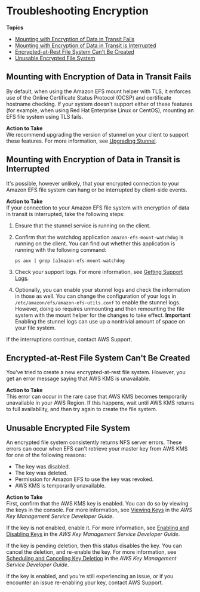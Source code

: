 # Troubleshooting Encryption<a name="troubleshooting-efs-encryption"></a>

**Topics**
+ [Mounting with Encryption of Data in Transit Fails](#mounting-tls-fails)
+ [Mounting with Encryption of Data in Transit is Interrupted](#mounting-tls-interrupt)
+ [Encrypted\-at\-Rest File System Can't Be Created](#unable-to-encrypt)
+ [Unusable Encrypted File System](#unusable-encrypt)

## Mounting with Encryption of Data in Transit Fails<a name="mounting-tls-fails"></a>

By default, when using the Amazon EFS mount helper with TLS, it enforces use of the Online Certificate Status Protocol \(OCSP\) and certificate hostname checking\. If your system doesn't support either of these features \(for example, when using Red Hat Enterprise Linux or CentOS\), mounting an EFS file system using TLS fails\.

**Action to Take**  
 We recommend upgrading the version of stunnel on your client to support these features\. For more information, see [Upgrading Stunnel](using-amazon-efs-utils.md#upgrading-stunnel)\.

## Mounting with Encryption of Data in Transit is Interrupted<a name="mounting-tls-interrupt"></a>

It's possible, however unlikely, that your encrypted connection to your Amazon EFS file system can hang or be interrupted by client\-side events\.

**Action to Take**  
If your connection to your Amazon EFS file system with encryption of data in transit is interrupted, take the following steps:

1. Ensure that the stunnel service is running on the client\.

1. Confirm that the watchdog application `amazon-efs-mount-watchdog` is running on the client\. You can find out whether this application is running with the following command:

   ```
   ps aux | grep [a]mazon-efs-mount-watchdog
   ```

1. Check your support logs\. For more information, see [Getting Support Logs](using-amazon-efs-utils.md#mount-helper-logs)\.

1. Optionally, you can enable your stunnel logs and check the information in those as well\. You can change the configuration of your logs in `/etc/amazon/efs/amazon-efs-utils.conf` to enable the stunnel logs\. However, doing so requires unmounting and then remounting the file system with the mount helper for the changes to take effect\.
**Important**  
Enabling the stunnel logs can use up a nontrivial amount of space on your file system\.

If the interruptions continue, contact AWS Support\.

## Encrypted\-at\-Rest File System Can't Be Created<a name="unable-to-encrypt"></a>

You've tried to create a new encrypted\-at\-rest file system\. However, you get an error message saying that AWS KMS is unavailable\.

**Action to Take**  
This error can occur in the rare case that AWS KMS becomes temporarily unavailable in your AWS Region\. If this happens, wait until AWS KMS returns to full availability, and then try again to create the file system\.

## Unusable Encrypted File System<a name="unusable-encrypt"></a>

An encrypted file system consistently returns NFS server errors\. These errors can occur when EFS can't retrieve your master key from AWS KMS for one of the following reasons:
+ The key was disabled\.
+ The key was deleted\.
+ Permission for Amazon EFS to use the key was revoked\.
+ AWS KMS is temporarily unavailable\.

**Action to Take**  
First, confirm that the AWS KMS key is enabled\. You can do so by viewing the keys in the console\. For more information, see [Viewing Keys](http://docs.aws.amazon.com/kms/latest/developerguide/viewing-keys.html) in the *AWS Key Management Service Developer Guide*\.

If the key is not enabled, enable it\. For more information, see [Enabling and Disabling Keys](http://docs.aws.amazon.com/kms/latest/developerguide/enabling-keys.html) in the *AWS Key Management Service Developer Guide*\.

If the key is pending deletion, then this status disables the key\. You can cancel the deletion, and re\-enable the key\. For more information, see [Scheduling and Canceling Key Deletion](http://docs.aws.amazon.com/kms/latest/developerguide/deleting-keys.html#deleting-keys-scheduling-key-deletion) in the *AWS Key Management Service Developer Guide*\.

If the key is enabled, and you're still experiencing an issue, or if you encounter an issue re\-enabling your key, contact AWS Support\.